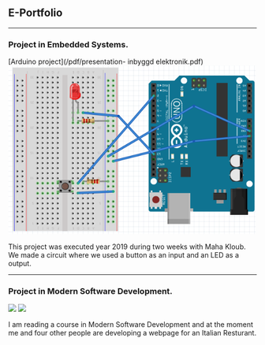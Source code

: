 ## E-Portfolio

---

### Project in Embedded Systems.  

[Arduino project](/pdf/presentation- inbyggd elektronik.pdf)
<img src ="images/bild.png?raw=true"/>

<p> This project was executed year 2019 during two weeks with Maha Kloub. We made a circuit where we used a button as an input and an LED as a output. </p>

---
### Project in Modern Software Development.

<img src="images/bild2?raw=true"/>
<img src="images/bild3?raw=true"/>

<p> I am reading a course in Modern Software Development and at the moment me and four other people are developing a webpage for an Italian Resturant. </p>




<!-- Remove above link if you don't want to attibute -->
